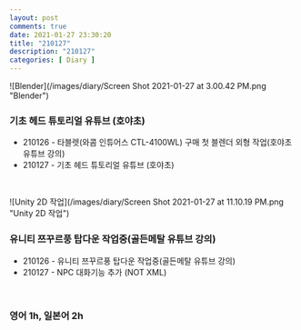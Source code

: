 ```yaml
---
layout: post
comments: true
date: 2021-01-27 23:30:20
title: "210127"
description: "210127"
categories: [ Diary ]
---
```


![Blender](/images/diary/Screen Shot 2021-01-27 at 3.00.42 PM.png "Blender")

### 기초 헤드 튜토리얼 유튜브 (호야초)

- 210126 - 타블렛(와콤 인튜어스 CTL-4100WL) 구매 첫 블렌더 외형 작업(호야초 유튜브 강의)
- 210127 - 기초 헤드 튜토리얼 유튜브 (호야초)

<br>

![Unity 2D 작업](/images/diary/Screen Shot 2021-01-27 at 11.10.19 PM.png "Unity 2D 작업")

### 유니티 쯔꾸르풍 탑다운 작업중(골든메탈 유튜브 강의)

- 210126 - 유니티 쯔꾸르풍 탑다운 작업중(골든메탈 유튜브 강의) 
- 210127 - NPC 대화기능 추가 (NOT XML)

<br>

### 영어 1h, 일본어 2h